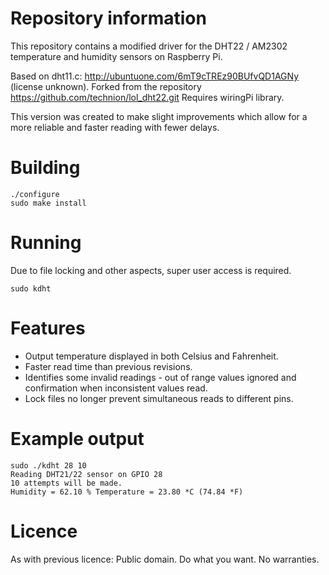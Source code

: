 # Repository information

This repository contains a modified driver for the DHT22 / AM2302 temperature and humidity sensors on Raspberry Pi.

Based on dht11.c: http://ubuntuone.com/6mT9cTREz90BUfvQD1AGNy (license unknown).
Forked from the repository https://github.com/technion/lol_dht22.git
Requires wiringPi library.

This version was created to make slight improvements which allow for a more
reliable and faster reading with fewer delays.

# Building
```
./configure
sudo make install
```

# Running
Due to file locking and other aspects, super user access is required.

`sudo kdht`

# Features
* Output temperature displayed in both Celsius and Fahrenheit.
* Faster read time than previous revisions.
* Identifies some invalid readings - out of range values ignored and confirmation when inconsistent values read.
* Lock files no longer prevent simultaneous reads to different pins.

# Example output
```
sudo ./kdht 28 10
Reading DHT21/22 sensor on GPIO 28
10 attempts will be made.
Humidity = 62.10 % Temperature = 23.80 *C (74.84 *F)
```

# Licence
As with previous licence: Public domain. Do what you want. No warranties.
